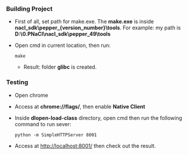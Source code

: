 ### Building Project

  * First of all, set path for make.exe. The **make.exe** is inside **nacl_sdk\pepper_{version_number}\tools**.
  For example: my path is **D:\0.PNaCl\nacl_sdk\pepper_49\tools**
  
  * Open cmd in current location, then run:
  
    ```
	make
	```
	
	* Result: folder **glibc** is created.
	
### Testing

  * Open chrome
  * Access at **chrome://flags/**, then enable **Native Client**
  * Inside **dlopen-load-class** directory, open cmd then run the following command to run sever:
    
	```
	python -m SimpleHTTPServer 8001
	```
   
   * Access at [http://localhost:8001/](http://localhost:8001/) then check out the result.
   

  
  